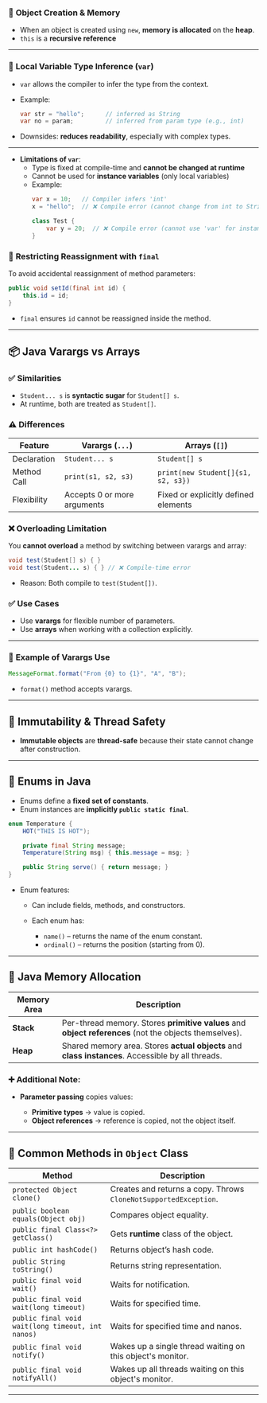 ### 🔹 **Object Creation & Memory**

* When an object is created using `new`, **memory is allocated** on the **heap**.
* `this` is a **recursive reference**

---

### 🔹 **Local Variable Type Inference (`var`)**

* `var` allows the compiler to infer the type from the context.
* Example:

  ```java
  var str = "hello";      // inferred as String
  var no = param;         // inferred from param type (e.g., int)
  ```
* Downsides: **reduces readability**, especially with complex types.

---
* **Limitations of `var`**:
  * Type is fixed at compile-time and **cannot be changed at runtime**
  * Cannot be used for **instance variables** (only local variables)
  * Example:
    ```java
    var x = 10;   // Compiler infers 'int'
    x = "hello";  // ❌ Compile error (cannot change from int to String)
    
    class Test {
        var y = 20;  // ❌ Compile error (cannot use 'var' for instance variables)
    }
    ```

### 🔹 **Restricting Reassignment with `final`**

To avoid accidental reassignment of method parameters:

```java
public void setId(final int id) {
    this.id = id;
}
```

* `final` ensures `id` cannot be reassigned inside the method.

---

## 📦 **Java Varargs vs Arrays**

### ✅ **Similarities**

* `Student... s` is **syntactic sugar** for `Student[] s`.
* At runtime, both are treated as `Student[]`.

### ⚠️ **Differences**

| Feature     | Varargs (`...`)             | Arrays (`[]`)                        |
| ----------- | --------------------------- | ------------------------------------ |
| Declaration | `Student... s`              | `Student[] s`                        |
| Method Call | `print(s1, s2, s3)`         | `print(new Student[]{s1, s2, s3})`   |
| Flexibility | Accepts 0 or more arguments | Fixed or explicitly defined elements |

### ❌ **Overloading Limitation**

You **cannot overload** a method by switching between varargs and array:

```java
void test(Student[] s) { }
void test(Student... s) { } // ❌ Compile-time error
```

* Reason: Both compile to `test(Student[])`.

### ✅ **Use Cases**

* Use **varargs** for flexible number of parameters.
* Use **arrays** when working with a collection explicitly.

---

### 🔸 **Example of Varargs Use**

```java
MessageFormat.format("From {0} to {1}", "A", "B");
```

* `format()` method accepts varargs.

---

## 🚦 **Immutability & Thread Safety**

* **Immutable objects** are **thread-safe** because their state cannot change after construction.

---

## 📘 **Enums in Java**

* Enums define a **fixed set of constants**.
* Enum instances are **implicitly `public static final`**.

```java
enum Temperature {
    HOT("THIS IS HOT");

    private final String message;
    Temperature(String msg) { this.message = msg; }

    public String serve() { return message; }
}
```

* Enum features:

  * Can include fields, methods, and constructors.
  * Each enum has:

    * `name()` – returns the name of the enum constant.
    * `ordinal()` – returns the position (starting from 0).

---

## 💾 **Java Memory Allocation**

| Memory Area | Description                                                                                            |
| ----------- | ------------------------------------------------------------------------------------------------------ |
| **Stack**   | Per-thread memory. Stores **primitive values** and **object references** (not the objects themselves). |
| **Heap**    | Shared memory area. Stores **actual objects** and **class instances**. Accessible by all threads.      |

### ➕ Additional Note:

* **Parameter passing** copies values:

  * **Primitive types** → value is copied.
  * **Object references** → reference is copied, not the object itself.

---

## 🔧 **Common Methods in `Object` Class**

| Method                                            | Description                                                      |
| ------------------------------------------------- | ---------------------------------------------------------------- |
| `protected Object clone()`                        | Creates and returns a copy. Throws `CloneNotSupportedException`. |
| `public boolean equals(Object obj)`               | Compares object equality.                                        |
| `public final Class<?> getClass()`                | Gets **runtime** class of the object.                                |
| `public int hashCode()`                           | Returns object’s hash code.                                      |
| `public String toString()`                        | Returns string representation.                                   |
| `public final void wait()`                        | Waits for notification.                                          |
| `public final void wait(long timeout)`            | Waits for specified time.                                        |
| `public final void wait(long timeout, int nanos)` | Waits for specified time and nanos.                              |
| `public final void notify()`                      | Wakes up a single thread waiting on this object's monitor.       |
| `public final void notifyAll()`                   | Wakes up all threads waiting on this object's monitor.           |

---